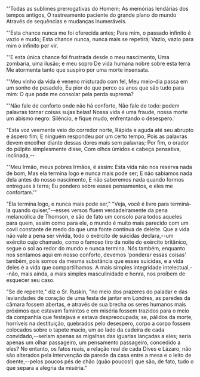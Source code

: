 "'Todas as sublimes prerrogativas do Homem;
   As memórias lendárias dos tempos antigos,
  O rastreamento paciente do grande plano do mundo
   Através de sequências e mudanças inumeráveis.

"'Esta chance nunca me foi oferecida antes;
   Para mim, o passado infinito é vazio e mudo;
  Esta chance nunca, nunca mais se repetirá;
   Vazio, vazio para mim o infinito por vir.

"'E esta única chance foi frustrada desde o meu nascimento,
   Uma zombaria, uma ilusão; e meu sopro
  De vida humana nobre sobre esta terra
   Me atormenta tanto que suspiro por uma morte insensata.

"'Meu vinho da vida é veneno misturado com fel,
   Meu meio-dia passa em um sonho de pesadelo,
  Eu pior do que perco os anos que são tudo para mim:
   O que pode me consolar pela perda suprema?

"'Não fale de conforto onde não há conforto,
   Não fale de todo: podem palavras tornar coisas sujas belas!
  Nossa vida é uma fraude, nossa morte um abismo negro:
   Silêncio, e fique mudo, enfrentando o desespero.'

"Esta voz veemente veio do corredor norte,
   Rápida e aguda até seu abrupto e áspero fim;
  E ninguém respondeu por um certo tempo,
   Pois as palavras devem encolher diante dessas dores mais sem palavras;
  Por fim, o orador do púlpito simplesmente disse,
  Com olhos úmidos e cabeça pensativa, inclinada,--

"'Meu Irmão, meus pobres Irmãos, é assim:
  Esta vida não nos reserva nada de bom,
   Mas ela termina logo e nunca mais pode ser;
  E não sabíamos nada dela antes do nosso nascimento,
  E não saberemos nada quando formos entregues à terra;
   Eu pondero sobre esses pensamentos, e eles me confortam.'"

"Ela termina logo, e nunca mais pode ser," "Veja, você é livre para terminá-la quando
quiser,"--esses versos fluem verdadeiramente da pena melancólica de Thomson, e são de fato um consolo para todos aqueles para quem, assim como para ele, o mundo é muito mais parecido com um covil constante de medo do que uma fonte contínua de deleite. Que a vida não vale a pena ser vivida, todo o exército de suicidas declara,--um exército cujo chamado, como o famoso tiro da noite do exército britânico, segue o sol ao redor do mundo e nunca termina. Nós também, enquanto nos sentamos aqui em nosso conforto, devemos 'ponderar essas coisas' também, pois somos da mesma substância que esses suicidas, e a vida deles é a vida que compartilhamos. A mais simples integridade intelectual,--não, mais ainda, a mais simples masculinidade e honra, nos proíbem de esquecer seu caso.

"Se de repente," diz o Sr. Ruskin, "no meio dos prazeres do paladar e das leviandades de coração de uma festa de jantar em Londres, as paredes da câmara fossem abertas, e através de sua brecha os seres humanos mais próximos que estavam famintos e em miséria fossem trazidos para o meio da companhia que festejava e estava despreocupada; se, pálidos da morte, horríveis na destituição, quebrados pelo desespero, corpo a corpo fossem colocados sobre o tapete macio, um ao lado da cadeira de cada convidado,--seriam apenas as migalhas das iguarias lançadas a eles; seria apenas um olhar passageiro, um pensamento passageiro, concedido a eles? No entanto, os fatos reais, a relação real de cada Dives e Lázaro, não são alterados pela intervenção da parede da casa entre a mesa e o leito de doente,--pelos poucos pés de chão (quão poucos!) que são, de fato, tudo o que separa a alegria da miséria."